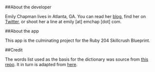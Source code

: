 ##About the developer

Emily Chapman lives in Atlanta, GA. You can read her [blog](http://www.emchap.com), find her on [Twitter](http://www.twitter.com/eachapm), or shoot her a line at emily [at] emchap [dot] com.

##About the app

This app is the culminating project for the Ruby 204 Skillcrush Blueprint.

##Credit

The words list used as the basis for the dictionary was source from [this repo](https://github.com/dwyl/english-words). It in turn is adapted from [here](http://www.infochimps.com/datasets/word-list-350000-simple-english-words-excel-readable).